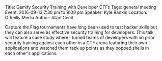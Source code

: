 Title: Gamify Security Training with Developer CTFs
Tags: general meeting
Event: 2016-09-13 7:30 pm to 9:00 pm
Speaker: Kyle Rankin
Location: O'Reilly Media
Author: Allan Cecil

Capture the Flag tournaments have long been used to test hacker skills but
they can also serve as effective security training for developers. This
talk will feature a case study where I turned teams of developers with no
prior security training against each other in a CTF arena featuring their
own applications and watched them rack up points as they popped shells in
each other's applications.
